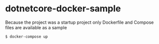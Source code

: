# dotnetcore-docker-sample
Because the project was a startup project only Dockerfile and Compose files are available as a sample
```console
$ docker-compose up
```
